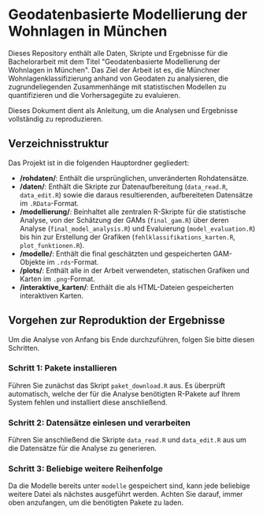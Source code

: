 # Geodatenbasierte Modellierung der Wohnlagen in München

Dieses Repository enthält alle Daten, Skripte und Ergebnisse für die Bachelorarbeit mit dem Titel "Geodatenbasierte Modellierung der Wohnlagen in München". Das Ziel der Arbeit ist es, die Münchner Wohnlagenklassifizierung anhand von Geodaten zu analysieren, die zugrundeliegenden Zusammenhänge mit statistischen Modellen zu quantifizieren und die Vorhersagegüte zu evaluieren.

Dieses Dokument dient als Anleitung, um die Analysen und Ergebnisse vollständig zu reproduzieren.

## Verzeichnisstruktur 
Das Projekt ist in die folgenden Hauptordner gegliedert:

-   **/rohdaten/**: Enthält die ursprünglichen, unveränderten Rohdatensätze.
-   **/daten/**: Enthält die Skripte zur Datenaufbereitung (`data_read.R`, `data_edit.R`) sowie die daraus resultierenden, aufbereiteten Datensätze im `.RData`-Format.
-   **/modellierung/**: Beinhaltet alle zentralen R-Skripte für die statistische Analyse, von der Schätzung der GAMs (`final_gam.R`) über deren Analyse (`final_model_analysis.R`) und Evaluierung (`model_evaluation.R`) bis hin zur Erstellung der Grafiken (`fehlklassifikations_karten.R`, `plot_funktionen.R`).
-   **/modelle/**: Enthält die final geschätzten und gespeicherten GAM-Objekte im `.rds`-Format.
-   **/plots/**: Enthält alle in der Arbeit verwendeten, statischen Grafiken und Karten im `.png`-Format.
-   **/interaktive_karten/**: Enthält die als HTML-Dateien gespeicherten interaktiven Karten.

## Vorgehen zur Reproduktion der Ergebnisse
Um die Analyse von Anfang bis Ende durchzuführen, folgen Sie bitte diesen Schritten.

### Schritt 1: Pakete installieren
Führen Sie zunächst das Skript `paket_download.R` aus. Es überprüft automatisch, welche der für die Analyse benötigten R-Pakete auf Ihrem System fehlen und installiert diese anschließend.

### Schritt 2: Datensätze einlesen und verarbeiten
Führen Sie anschließend die Skripte `data_read.R` und `data_edit.R` aus um die Datensätze für die Analyse zu generieren.

### Schritt 3: Beliebige weitere Reihenfolge
Da die Modelle bereits unter `modelle` gespeichert sind, kann jede beliebige weitere Datei als nächstes ausgeführt werden. Achten Sie darauf, immer oben anzufangen, um die benötigten Pakete zu laden.
